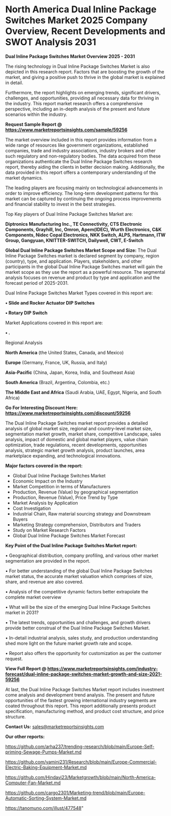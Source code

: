 # North America Dual Inline Package Switches Market 2025 Company Overview, Recent Developments and SWOT Analysis 2031

<Strong> Dual Inline Package Switches Market Overview 2025 - 2031</strong>

The rising technology in Dual Inline Package Switches Market is also depicted in this research report. Factors that are boosting the growth of the market, and giving a positive push to thrive in the global market is explained in detail.

Furthermore, the report highlights on emerging trends, significant drivers, challenges, and opportunities, providing all necessary data for thriving in the industry. This report market research offers a comprehensive perspective, including an in-depth analysis of the present and future scenarios within the industry.

<strong>Request Sample Report @ <a href=https://www.marketreportsinsights.com/sample/59256>https://www.marketreportsinsights.com/sample/59256</a></strong>

The market overview included in this report provides information from a wide range of resources like government organizations, established companies, trade and industry associations, industry brokers and other such regulatory and non-regulatory bodies. The data acquired from these organizations authenticate the Dual Inline Package Switches research report, thereby aiding the clients in better decision making. Additionally, the data provided in this report offers a contemporary understanding of the market dynamics.

The leading players are focusing mainly on technological advancements in order to improve efficiency. The long-term development patterns for this market can be captured by continuing the ongoing process improvements and financial stability to invest in the best strategies.

Top Key players of Dual Inline Package Switches Market are:

<strong>Diptronics Manufacturing Inc., TE Connectivity, CTS Electronic Components, Grayhill, Inc, Omron, Apem(IDEC), Wurth Electronics, C&K Components, Nidec Copal Electronics, NKK Switch, ALPS, Hartmann, ITW Group, Gangyuan, KNITTER-SWITCH, Dailywell, CWT, E-Switch</strong>

<strong><b>Global Dual Inline Package Switches Market Scope and Size:</b></strong>
The Dual Inline Package Switches market is declared segment by company, region (country), type, and application. Players, stakeholders, and other participants in the global Dual Inline Package Switches market will gain the market scope as they use the report as a powerful resource. The segmental analysis focuses on revenue and product by type and application and the forecast period of 2025-2031.

Dual Inline Package Switches Market Types covered in this report are:

<strong>• Slide and Rocker Actuator DIP Switches

• Rotary DIP Switch</strong>

Market Applications covered in this report are:

<strong>• .</strong> 

Regional Analysis

<strong>North America</strong> (the United States, Canada, and Mexico)

<strong>Europe</strong> (Germany, France, UK, Russia, and Italy)

<strong>Asia-Pacific</strong> (China, Japan, Korea, India, and Southeast Asia)

<strong>South America</strong> (Brazil, Argentina, Colombia, etc.)

<strong>The Middle East and Africa</strong> (Saudi Arabia, UAE, Egypt, Nigeria, and South Africa)

<strong>Go For Interesting Discount Here: <a href=https://www.marketreportsinsights.com/discount/59256>https://www.marketreportsinsights.com/discount/59256</a></strong>

The Dual Inline Package Switches market report provides a detailed analysis of global market size, regional and country-level market size, segmentation market growth, market share, competitive Landscape, sales analysis, impact of domestic and global market players, value chain optimization, trade regulations, recent developments, opportunities analysis, strategic market growth analysis, product launches, area marketplace expanding, and technological innovations.

<strong><b>Major factors covered in the report:</b></strong>
<ul>
  <li>Global Dual Inline Package Switches Market </li>
  <li>Economic Impact on the Industry</li>
  <li>Market Competition in terms of Manufacturers</li>
  <li>Production, Revenue (Value) by geographical segmentation</li>
  <li>Production, Revenue (Value), Price Trend by Type</li>
  <li>Market Analysis by Application</li>
  <li>Cost Investigation</li>
  <li>Industrial Chain, Raw material sourcing strategy and Downstream Buyers</li>
  <li>Marketing Strategy comprehension, Distributors and Traders</li>
  <li>Study on Market Research Factors</li>
  <li>Global Dual Inline Package Switches Market Forecast</li>
</ul>

<strong><b>Key Point of the Dual Inline Package Switches Market report:</b></strong>

• Geographical distribution, company profiling, and various other market segmentation are provided in the report.

• For better understanding of the global Dual Inline Package Switches market status, the accurate market valuation which comprises of size, share, and revenue are also covered.

• Analysis of the competitive dynamic factors better extrapolate the complete market overview

• What will be the size of the emerging Dual Inline Package Switches market in 2031?

• The latest trends, opportunities and challenges, and growth drivers provide better construal of the Dual Inline Package Switches Market.

• In-detail industrial analysis, sales study, and production understanding shed more light on the future market growth rate and scope.

• Report also offers the opportunity for customization as per the customer request.

<strong><b>View Full Report @ <a href=https://www.marketreportsinsights.com/industry-forecast/dual-inline-package-switches-market-growth-and-size-2021-59256>https://www.marketreportsinsights.com/industry-forecast/dual-inline-package-switches-market-growth-and-size-2021-59256</a></b></strong>


At last, the Dual Inline Package Switches Market report includes investment come analysis and development trend analysis. The present and future opportunities of the fastest growing international industry segments are coated throughout this report. This report additionally presents product specification, manufacturing method, and product cost structure, and price structure.

<strong>Contact Us:</strong>
sales@marketreportsinsights.com

<strong>Our other reports:</strong>

<a href=https://github.com/arha237/trending-research/blob/main/Europe-Self-priming-Sewage-Pumps-Market.md>https://github.com/arha237/trending-research/blob/main/Europe-Self-priming-Sewage-Pumps-Market.md</a>

<a href=https://github.com/yamini231/Research/blob/main/Europe-Commercial-Electric-Baking-Equipment-Market.md>https://github.com/yamini231/Research/blob/main/Europe-Commercial-Electric-Baking-Equipment-Market.md</a>

<a href=https://github.com/Hindavi23/Marketgrowth/blob/main/North-America-Computer-Fan-Market.md>https://github.com/Hindavi23/Marketgrowth/blob/main/North-America-Computer-Fan-Market.md</a>

<a href=https://github.com/cargo2301/Marketing-trend/blob/main/Europe-Automatic-Sorting-System-Market.md>https://github.com/cargo2301/Marketing-trend/blob/main/Europe-Automatic-Sorting-System-Market.md</a>

<a href=https://tanomuno.com/illust/477548>https://tanomuno.com/illust/477548</a>"
